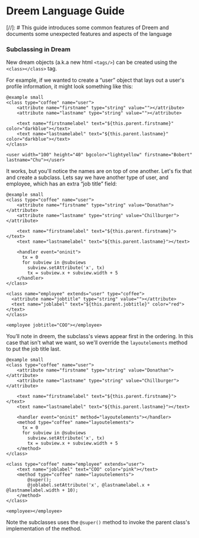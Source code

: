 # Dreem Language Guide

[//]: # This guide introduces some common features of Dreem and documents some unexpected features and aspects of the language

### Subclassing in Dream

New dream objects (a.k.a new html `<tags/>`) can be created using the `<class></class>` tag.

For example, if we wanted to create a “user” object that lays out a user's profile information, it might look something like this:

    @example small
    <class type="coffee" name="user">
        <attribute name="firstname" type="string" value=""></attribute>
        <attribute name="lastname" type="string" value=""></attribute>

        <text name="firstnamelabel" text="${this.parent.firstname}" color="darkblue"></text>
        <text name="lastnamelabel" text="${this.parent.lastname}" color="darkblue"></text>
    </class>

    <user width="100" height="40" bgcolor="lightyellow" firstname="Bobert" lastname="Chu"></user>

It works, but you'll notice the names are on top of one another.  Let's fix that and create a subclass.  Lets say we have another type of user,
and employee, which has an extra “job title” field:

    @example small
    <class type="coffee" name="user">
        <attribute name="firstname" type="string" value="Donathan"></attribute>
        <attribute name="lastname" type="string" value="Chillburger"></attribute>

        <text name="firstnamelabel" text="${this.parent.firstname}"></text>
        <text name="lastnamelabel" text="${this.parent.lastname}"></text>

        <handler event="oninit">
          tx = 0
          for subview in @subviews
            subview.setAttribute('x', tx)
            tx = subview.x + subview.width + 5
        </handler>
    </class>

    <class name="employee" extends="user" type="coffee">
      <attribute name="jobtitle" type="string" value=""></attribute>
      <text name="joblabel" text="${this.parent.jobtitle}" color="red"></text>
    </class>

    <employee jobtitle="COO"></employee>

You’ll note in dreem, the subclass's views appear first in the ordering.
In this case that isn't what we want, so we'll override the `layoutelements` method to put the job title last.

    @example small
    <class type="coffee" name="user">
        <attribute name="firstname" type="string" value="Donathan"></attribute>
        <attribute name="lastname" type="string" value="Chillburger"></attribute>

        <text name="firstnamelabel" text="${this.parent.firstname}"></text>
        <text name="lastnamelabel" text="${this.parent.lastname}"></text>

        <handler event="oninit" method="layoutelements"></handler>
        <method type="coffee" name="layoutelements">
          tx = 0
          for subview in @subviews
            subview.setAttribute('x', tx)
            tx = subview.x + subview.width + 5
        </method>
    </class>

    <class type="coffee" name="employee" extends="user">
        <text name="joblabel" text="COO" color="pink"></text>
        <method type="coffee" name="layoutelements">
            @super();
            @joblabel.setAttribute('x', @lastnamelabel.x + @lastnamelabel.width + 10);
        </method>
    </class>

    <employee></employee>

Note the subclasses uses the `@super()` method to invoke the parent class's implementation of the method.

